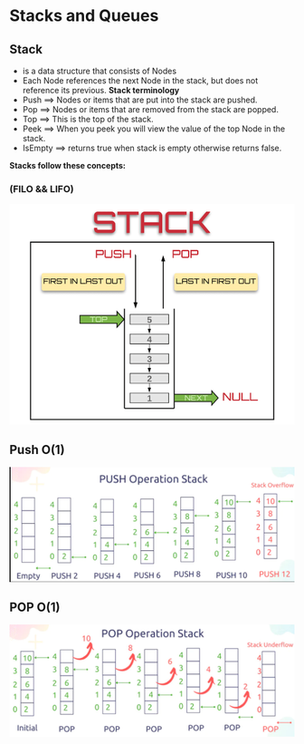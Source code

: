 # Stacks and Queues
## Stack
- is a data structure that consists of Nodes
- Each Node references the next Node in the stack, but does not reference its previous.
**Stack terminology**
- Push ==> Nodes or items that are put into the stack are pushed.
- Pop ==> Nodes or items that are removed from the stack are popped.
- Top ==> This is the top of the stack.
- Peek ==> When you peek you will view the value of the top Node in the stack.
- IsEmpty ==> returns true when stack is empty otherwise returns false.

**Stacks follow these concepts:**

### (FILO && LIFO)

![](./img/LIFO_FILO.png)

## Push O(1)

![](./img/PushStack.png)

## POP O(1)

![](./img/PopStack.png)

